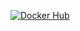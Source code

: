 [![Docker Hub](https://img.shields.io/badge/Docker%20Hub-osism-blue.svg)](https://hub.docker.com/r/osism/)

